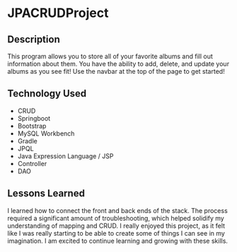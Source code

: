 # JPACRUDProject

## Description

This program allows you to store all of your favorite albums and fill out information about them. You have the ability to add, delete, and update your albums as you see fit! Use the navbar at the top of the page to get started!

## Technology Used

* CRUD
* Springboot
* Bootstrap
* MySQL Workbench
* Gradle
* JPQL
* Java Expression Language / JSP
* Controller
* DAO

## Lessons Learned

I learned how to connect the front and back ends of the stack. The process required a significant amount of troubleshooting, which helped solidify my understanding of mapping and CRUD. I really enjoyed this project, as it felt like I was really starting to be able to create some of things I can see in my imagination. I am excited to continue learning and growing with these skills.